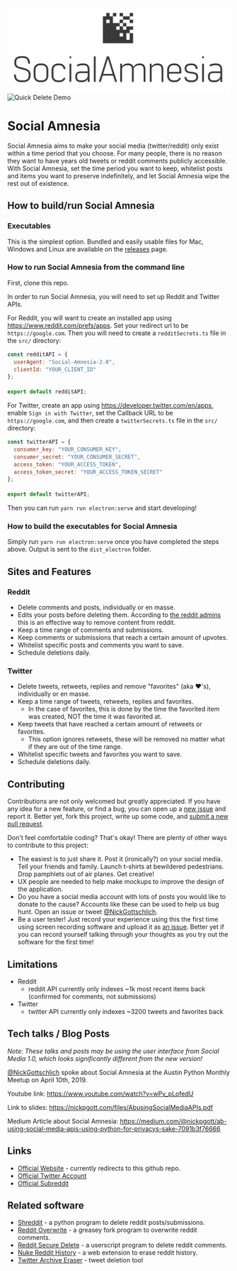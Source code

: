 ![Social Amnesia Logo](/assets/FullLogo.png)
![Quick Delete Demo](/assets/QuickDeleteDemo.gif)


# Social Amnesia
Social Amnesia aims to make your social media (twitter/reddit) only exist within a time period that you choose. For many people, there is no reason they want to have years old tweets or reddit comments publicly accessible. With Social Amnesia, set the time period you want to keep, whitelist posts and items you want to preserve indefinitely, and let Social Amnesia wipe the rest out of existence.

## How to build/run Social Amnesia

### Executables

This is the simplest option. Bundled and easily usable files for Mac, Windows and Linux are available on the [releases](https://github.com/Nick-Gottschlich/Social-Amnesia/releases) page.

### How to run Social Amnesia from the command line
First, clone this repo.

In order to run Social Amnesia, you will need to set up Reddit and Twitter APIs.

For Reddit, you will want to create an installed app using https://www.reddit.com/prefs/apps. Set your redirect url to be `https://google.com`. Then you will need to create a `redditSecrets.ts` file in the `src/` directory:

```javascript
const redditAPI = {
  userAgent: "Social-Amnesia-2.0",
  clientId: "YOUR_CLIENT_ID"
};

export default redditAPI;
```

For Twitter, create an app using https://developer.twitter.com/en/apps, enable `Sign in with Twitter`, set the Callback URL to be `https://google.com`, and then create a `twitterSecrets.ts` file in the `src/` directory:

```javascript
const twitterAPI = {
  consumer_key: "YOUR_CONSUMER_KEY",
  consumer_secret: "YOUR_CONSUMER_SECRET",
  access_token: "YOUR_ACCESS_TOKEN",
  access_token_secret: "YOUR_ACCESS_TOKEN_SECRET"
};

export default twitterAPI;
```

Then you can run `yarn run electron:serve` and start developing!

### How to build the executables for Social Amnesia

Simply run `yarn run electron:serve` once you have completed the steps above. Output is sent to the `dist_electron` folder.

## Sites and Features

### Reddit
* Delete comments and posts, individually or en masse.
* Edits your posts before deleting them. According to [the reddit admins](https://www.reddit.com/r/blog/comments/1dhw2j/reddits_privacy_policy_has_been_rewritten_from/c9qgbbb/) this is an effective way to remove content from reddit.
* Keep a time range of comments and submissions.
* Keep comments or submissions that reach a certain amount of upvotes.
* Whitelist specific posts and comments you want to save.
* Schedule deletions daily.

### Twitter
* Delete tweets, retweets, replies and remove "favorites" (aka ❤️'s), individually or en masse.
* Keep a time range of tweets, retweets, replies and favorites.
  * In the case of favorites, this is done by the time the favorited item was created, NOT the time it was favorited at.
* Keep tweets that have reached a certain amount of retweets or favorites.
  * This option ignores retweets, these will be removed no matter what if they are out of the time range.
* Whitelist specific tweets and favorites you want to save.
* Schedule deletions daily.

## Contributing

Contributions are not only welcomed but greatly appreciated. If you have any idea for a new feature, or find a bug, you can open up a [new issue](https://github.com/Nick-Gottschlich/Social-Amnesia/issues/new) and report it. Better yet, fork this project, write up some code, and [submit a new pull request](https://github.com/Nick-Gottschlich/Social-Amnesia/compare).

Don't feel comfortable coding? That's okay! There are plenty of other ways to contribute to this project: 
- The easiest is to just share it. Post it (ironically?) on your social media. Tell your friends and family. Launch t-shirts at bewildered pedestrians. Drop pamphlets out of air planes. Get creative!
- UX people are needed to help make mockups to improve the design of the application.
- Do you have a social media account with lots of posts you would like to donate to the cause? Accounts like these can be used to help us bug hunt. Open an issue or tweet [@NickGottschlich](https://twitter.com/NickGottschlich).
- Be a user tester! Just record your experience using this the first time using screen recording software and upload it as [an issue](https://github.com/Nick-Gottschlich/Social-Amnesia/issues/new). Better yet if you can record yourself talking through your thoughts as you try out the software for the first time!

## Limitations

- Reddit
  - reddit API currently only indexes ~1k most recent items back (confirmed for comments, not submissions)
- Twitter
  - twitter API currently only indexes ~3200 tweets and favorites back

## Tech talks / Blog Posts

*Note: These talks and posts may be using the user interface from Social Media 1.0, which looks significantly different from the new version!*

[@NickGottschlich](https://twitter.com/NickGottschlich) spoke about Social Amnesia at the Austin Python Monthly Meetup on April 10th, 2019.

Youtube link: https://www.youtube.com/watch?v=wPv_pLofedU

Link to slides: https://nickpgott.com/files/AbusingSocialMediaAPIs.pdf 

Medium Article about Social Amnesia: https://medium.com/@nickpgott/ab-using-social-media-apis-using-python-for-privacys-sake-7091b3f76666

## Links

- [Official Website](https://socialamnesia.com) - currently redirects to this github repo.
- [Official Twitter Account](https://twitter.com/social_amnesia)
- [Official Subreddit](http://reddit.com/r/socialamnesia)

## Related software

- [Shreddit](https://github.com/x89/Shreddit) - a python program to delete reddit posts/submissions.
- [Reddit Overwrite](https://greasyfork.org/en/scripts/10380-reddit-overwrite) - a greasey fork program to overwrite reddit comments.
- [Reddit Secure Delete](https://userscripts-mirror.org/scripts/show/166415) - a userscript program to delete reddit comments.
- [Nuke Reddit History](https://www.reddit.com/r/NukeRedditHistory/) - a web extension to erase reddit history.
- [Twitter Archive Eraser](https://github.com/martani/Twitter-Archive-Eraser) - tweet deletion tool
